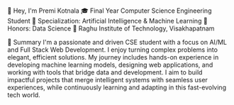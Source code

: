 👋 Hey, I'm Premi Kotnala
🎓 Final Year Computer Science Engineering Student
📍 Specialization: Artificial Intelligence & Machine Learning
🎯 Honors: Data Science
🏫 Raghu Institute of Technology, Visakhapatnam


🌟 Summary
I'm a passionate and driven CSE student with a focus on AI/ML and Full Stack Web Development. I enjoy turning complex problems into elegant, efficient solutions. My journey includes hands-on experience in developing machine learning models, designing web applications, and working with tools that bridge data and development.
I aim to build impactful projects that merge intelligent systems with seamless user experiences, while continuously learning and adapting in this fast-evolving tech world.


<!---
Premikotnala/Premikotnala is a ✨ special ✨ repository because its `README.md` (this file) appears on your GitHub profile.
You can click the Preview link to take a look at your changes.
--->
